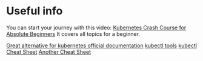 # Useful info

You can start your journey with this video: [Kubernetes Crash Course for Absolute Beginners](https://youtu.be/s_o8dwzRlu4)
It covers all topics for a beginner.

[Great alternative for kubernetes official documentation](https://www.tutorialspoint.com/kubernetes/index.htm)
[kubectl tools](https://kubernetes.io/docs/tasks/tools/)
[kubectl Cheat Sheet](https://kubernetes.io/docs/reference/kubectl/cheatsheet/)
[Another Cheat Sheet](https://acloudguru.com/blog/engineering/kubernetes-cheat-sheet)
